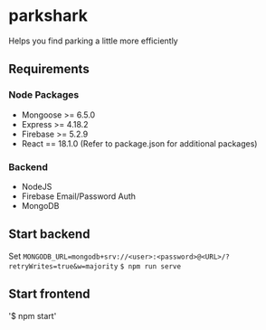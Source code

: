 # parkshark
Helps you find parking a little more efficiently

## Requirements

### Node Packages
- Mongoose >= 6.5.0
- Express >= 4.18.2
- Firebase >= 5.2.9
- React == 18.1.0
(Refer to package.json for additional packages)

### Backend 
- NodeJS
- Firebase Email/Password Auth
- MongoDB


## Start backend 
Set `MONGODB_URL=mongodb+srv://<user>:<password>@<URL>/?retryWrites=true&w=majority`
`$ npm run serve`

## Start frontend
'$ npm start'
